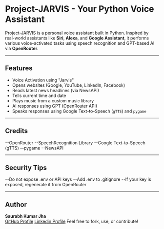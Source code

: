 #  Project-JARVIS - Your Python Voice Assistant

Project-JARVIS is a personal voice assistant built in Python. Inspired by real-world assistants like **Siri**, **Alexa**, and **Google Assistant**, it performs various voice-activated tasks using speech recognition and GPT-based AI via **OpenRouter**.

---

##  Features

-  Voice Activation using "Jarvis"
-  Opens websites (Google, YouTube, LinkedIn, Facebook)
-  Reads latest news headlines (via NewsAPI)
-  Tells current time and date
-  Plays music from a custom music library
-  AI responses using GPT (OpenRouter API)
-  Speaks responses using Google Text-to-Speech (`gTTS`) and `pygame`

------------------------------------------------------------------------------------------------------------------------------------------------------------

 ## Credits
  --OpenRouter
  --SpeechRecognition Library
  --Google Text-to-Speech (gTTS)
  --pygame
  --NewsAPI
  
  ------------------------------------------------------------------------------------------------------
## Security Tips
 --Do not expose .env or API keys
 --Add .env to .gitignore
 --If your key is exposed, regenerate it from OpenRouter

 -----------------------------------------------------------------------------------------------------------------------------------
##  Author

**Saurabh Kumar Jha**  
[GitHub Profile](https://github.com/saurabhkjha21)
[Linkedin Profile](www.linkedin.com/in/saurabhkjha21)
Feel free to fork, use, or contribute!

